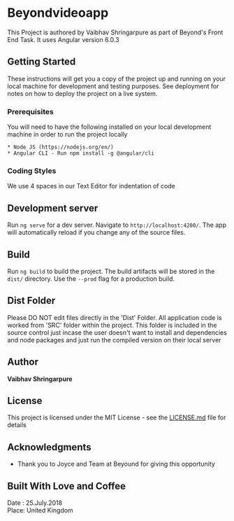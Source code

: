 # Beyondvideoapp
This Project is authored by Vaibhav Shringarpure as part of Beyond's Front End Task. It uses Angular version 6.0.3

## Getting Started
These instructions will get you a copy of the project up and running on your local machine for development and testing purposes. See deployment for notes on how to deploy the project on a live system.

### Prerequisites

You will need to have the following installed on your local development machine in order to run the project locally
```
* Node JS (https://nodejs.org/en/)
* Angular CLI - Run npm install -g @angular/cli
```
### Coding Styles
We use 4 spaces in our Text Editor for indentation of code

## Development server
Run `ng serve` for a dev server. Navigate to `http://localhost:4200/`. The app will automatically reload if you change any of the source files.

## Build
Run `ng build` to build the project. The build artifacts will be stored in the `dist/` directory. Use the `--prod` flag for a production build.

## Dist Folder
Please DO NOT edit files directly in the 'Dist' Folder. All application code is worked from 'SRC' folder within the project. This folder is included in the source control just incase the user doesn't want to install and dependencies and node packages and just run the compiled version on their local server

## Author
**Vaibhav Shringarpure** 

## License
This project is licensed under the MIT License - see the [LICENSE.md](LICENSE.md) file for details

## Acknowledgments
* Thank you to Joyce and Team at Beyound for giving this opportunity

## Built With Love and Coffee
Date : 25.July.2018  
Place: United Kingdom